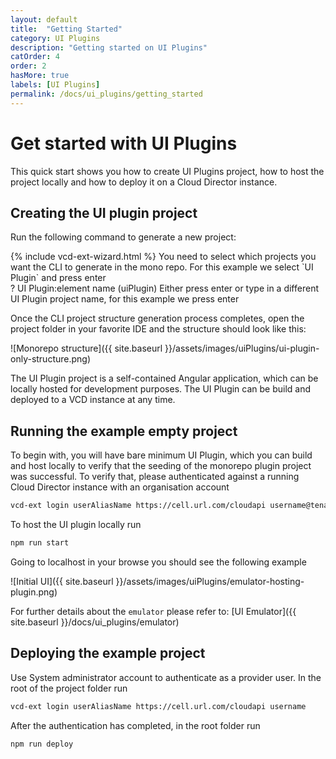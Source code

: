 ```yaml
---
layout: default
title:  "Getting Started"
category: UI Plugins
description: "Getting started on UI Plugins"
catOrder: 4
order: 2
hasMore: true
labels: [UI Plugins]
permalink: /docs/ui_plugins/getting_started
---
```

# Get started with UI Plugins 
This quick start shows you how to create UI Plugins project, how to host the project locally and how to deploy it on a Cloud Director instance.

## Creating the UI plugin project

Run the following command to generate a new project:
<div class="language-custom custom-code-block"> 
    {% include vcd-ext-wizard.html %}
    <span class="token keyword">You need to select which projects you want the CLI to generate in the mono repo. For this example we select `UI Plugin` and press enter</span></div>
    <div><span class="token builtin">?</span> UI Plugin:element name (uiPlugin) <span class="token keyword">Either press enter or type in a different UI Plugin project name, for this example we press enter</span></div>
</div>

Once the CLI project structure generation process completes, open the project folder in your favorite IDE and the structure should look like this:

![Monorepo structure]({{ site.baseurl }}/assets/images/uiPlugins/ui-plugin-only-structure.png)

The UI Plugin project is a self-contained Angular application, which can be locally hosted for development purposes. 
The UI Plugin can be build and deployed to a VCD instance at any time.

## Running the example empty project

To begin with, you will have bare minimum UI Plugin, which you can build and host locally to verify that the 
seeding of the monorepo plugin project was successful. To verify that, please authenticated against a running Cloud Director
instance with an organisation account

```bash
vcd-ext login userAliasName https://cell.url.com/cloudapi username@tenantName
```

To host the UI plugin locally run

```bash
npm run start
```

Going to localhost in your browse you should see the following example

![Initial UI]({{ site.baseurl }}/assets/images/uiPlugins/emulator-hosting-plugin.png)

For further details about the `emulator` please refer to: [UI Emulator]({{ site.baseurl }}/docs/ui_plugins/emulator)

## Deploying the example project

Use System administrator account to authenticate as a provider user. In the root of the project folder run

```bash
vcd-ext login userAliasName https://cell.url.com/cloudapi username
```

After the authentication has completed, in the root folder run

```bash
npm run deploy
``` 